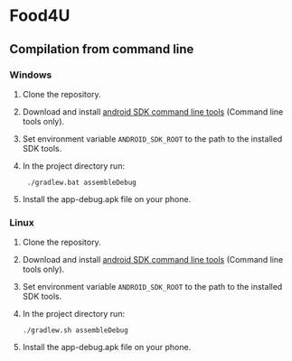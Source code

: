 # Food4U

## Compilation from command line
### Windows 

1. Clone the repository.
2. Download and install [android SDK command line tools](https://developer.android.com/studio#downloads) (Command line tools only).
3. Set environment variable `ANDROID_SDK_ROOT` to the path to the installed SDK tools.
4. In the project directory run:
   
   ```
    ./gradlew.bat assembleDebug
    ``` 

5. Install the app-debug.apk file on your phone.
    

### Linux

1. Clone the repository.
2. Download and install [android SDK command line tools](https://developer.android.com/studio#downloads) (Command line tools only).
3. Set environment variable `ANDROID_SDK_ROOT` to the path to the installed SDK tools.
4. In the project directory run:
    
    ```
    ./gradlew.sh assembleDebug
    ``` 

5. Install the app-debug.apk file on your phone.


    